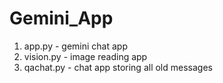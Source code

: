 # Gemini_App

1. app.py - gemini chat app
2. vision.py - image reading app
3. qachat.py - chat app storing all old messages
